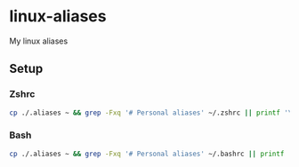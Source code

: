 # linux-aliases
My linux aliases

## Setup

### Zshrc

```zsh
cp ./.aliases ~ && grep -Fxq '# Personal aliases' ~/.zshrc || printf '\n# Personal aliases\nif [ -f ~/.aliases ]; then\n    . ~/.aliases\nfi\n' >> ~/.zshrc
```

### Bash

```bash
cp ./.aliases ~ && grep -Fxq '# Personal aliases' ~/.bashrc || printf '\n# Personal aliases\nif [ -f ~/.aliases ]; then\n    . ~/.aliases\nfi\n' >> ~/.bashrc
```
